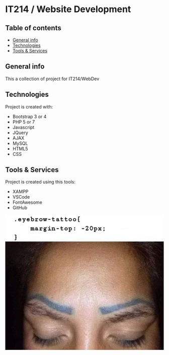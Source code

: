 # IT214 / Website Development

## Table of contents
* [General info](#general-info)
* [Technologies](#technologies)
* [Tools & Services](#Tools-&-Services)

## General info
This a collection of project for IT214/WebDev
	
## Technologies
Project is created with:
* Bootstrap 3 or 4
* PHP 5 or 7
* Javascript
* JQuery
* AJAX
* MySQL
* HTML5
* CSS
	
## Tools & Services
Project is created using this tools:
* XAMPP
* VSCode
* FontAwesome
* GitHub

![LOL](./images/webdev.jpg)

